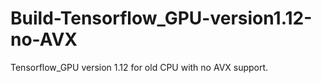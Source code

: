 # Build-Tensorflow_GPU-version1.12-no-AVX
Tensorflow_GPU version 1.12 for old CPU with no AVX support.
